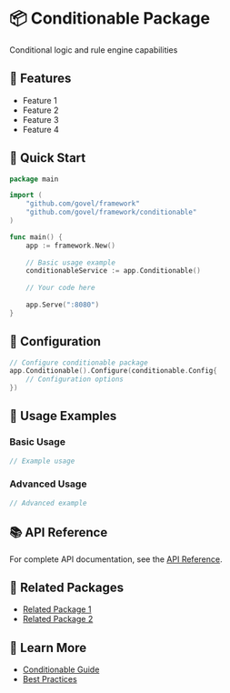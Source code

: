 # 📦 Conditionable Package

Conditional logic and rule engine capabilities

## 🌟 Features

- Feature 1
- Feature 2
- Feature 3
- Feature 4

## 🚀 Quick Start

```go
package main

import (
    "github.com/govel/framework"
    "github.com/govel/framework/conditionable"
)

func main() {
    app := framework.New()
    
    // Basic usage example
    conditionableService := app.Conditionable()
    
    // Your code here
    
    app.Serve(":8080")
}
```

## 📖 Configuration

```go
// Configure conditionable package
app.Conditionable().Configure(conditionable.Config{
    // Configuration options
})
```

## 🔧 Usage Examples

### Basic Usage

```go
// Example usage
```

### Advanced Usage

```go
// Advanced example
```

## 📚 API Reference

For complete API documentation, see the [API Reference](../../api-reference/conditionable.md).

## 🔗 Related Packages

- [Related Package 1](../package1/README.md)
- [Related Package 2](../package2/README.md)

## 📖 Learn More

- [Conditionable Guide](guide.md)
- [Best Practices](best-practices.md)

